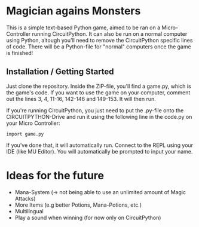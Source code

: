 # Magician agains Monsters

This is a simple text-based Python game, aimed to be ran on a Micro-Controller running CircuitPython. It can also be run on a normal computer using Python, altough you'll need to remove the CircuitPython specific lines of code.
There will be a Python-file for "normal" computers once the game is finished!

## Installation / Getting Started

Just clone the repository. Inside the ZIP-file, you'll find a game.py, which is the game's code.
If you want to use the game on your computer, comment out the lines 3, 4, 11-16, 142-146 and 149-153. It will then run.

If you're running CircuitPython, you just need to put the .py-file onto the CIRCUITPYTHON-Drive and run it using the following line in the code.py on your Micro Controller:
```
import game.py
```
If you've done that, it will automatically run. Connect to the REPL using your IDE (like MU Editor). You will automatically be prompted to input your name.

# Ideas for the future
- Mana-System (-> not being able to use an unlimited amount of Magic Attacks)
- More Items (e.g better Potions, Mana-Potions, etc.)
- Multilingual
- Play a sound when winning (for now only on CircuitPython)
